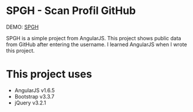 # SPGH - Scan Profil GitHub
DEMO: [SPGH](https://musing-torvalds-088d3e.netlify.com)

SPGH is a simple project from AngularJS. This project shows public data from GitHub after entering the username. I learned AngularJS when I wrote this project.

# This project uses
- AngularJS v1.6.5
- Bootstrap v3.3.7
- jQuery v3.2.1
